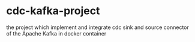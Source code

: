 # cdc-kafka-project
the project which implement and integrate cdc sink and source connector of the Apache Kafka in docker container
